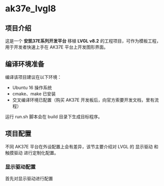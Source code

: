 # ak37e_lvgl8

## 项目介绍
这是一个 **安凯37E系列开发平台** 移植 **LVGL v8.2** 的工程项目，可作为模板工程，用于开发者快速上手在 AK37E 平台上开发图形界面。

## 编译环境准备
编译该项目建议在以下环境：

- Ubuntu 16 操作系统
- cmake、make 已安装
- 交叉编译环境已配置（购买 AK37E 开发板后，向官方索要开发文档，里有流程）

运行 run.sh 脚本会在 build 目录下生成目标程序。

## 项目配置
不同 AK37E 平台在外设配置上会有差异，该节主要介绍对 LVGL 的 显示驱动 和 触摸驱动 进行定制化配置。

### 显示驱动配置
首先对显示驱动进行配置